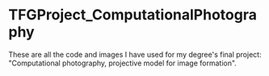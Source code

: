 # TFGProject_ComputationalPhotography
These are all the code and images I have used for my degree's final project: "Computational photography, projective model for image formation".
